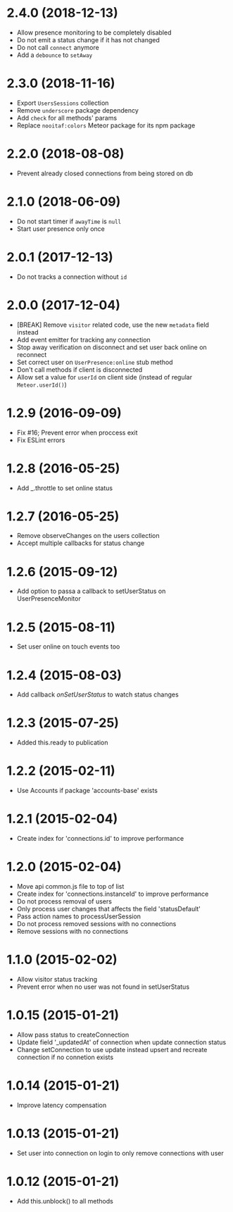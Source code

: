 # 2.4.0 (2018-12-13)
* Allow presence monitoring to be completely disabled
* Do not emit a status change if it has not changed
* Do not call `connect` anymore
* Add a `debounce` to `setAway`

# 2.3.0 (2018-11-16)
* Export `UsersSessions` collection
* Remove `underscore` package dependency
* Add `check` for all methods' params
* Replace `nooitaf:colors` Meteor package for its npm package

# 2.2.0 (2018-08-08)
* Prevent already closed connections from being stored on db

# 2.1.0 (2018-06-09)
* Do not start timer if `awayTime` is `null`
* Start user presence only once

# 2.0.1 (2017-12-13)
* Do not tracks a connection without `id`

# 2.0.0 (2017-12-04)
* [BREAK] Remove `visitor` related code, use the new `metadata` field instead
* Add event emitter for tracking any connection
* Stop away verification on disconnect and set user back online on reconnect
* Set correct user on `UserPresence:online` stub method
* Don't call methods if client is disconnected
* Allow set a value for `userId` on client side (instead of regular `Meteor.userId()`)

# 1.2.9 (2016-09-09)
* Fix #16; Prevent error when proccess exit
* Fix ESLint errors

# 1.2.8 (2016-05-25)
* Add _.throttle to set online status

# 1.2.7 (2016-05-25)
* Remove observeChanges on the users collection
* Accept multiple callbacks for status change

# 1.2.6 (2015-09-12)
* Add option to passa a callback to setUserStatus on UserPresenceMonitor

# 1.2.5 (2015-08-11)
* Set user online on touch events too

# 1.2.4 (2015-08-03)
* Add callback *onSetUserStatus* to watch status changes

# 1.2.3 (2015-07-25)
* Added this.ready to publication

# 1.2.2 (2015-02-11)
* Use Accounts if package 'accounts-base' exists

# 1.2.1 (2015-02-04)
* Create index for 'connections.id' to improve performance

# 1.2.0 (2015-02-04)
* Move api common.js file to top of list
* Create index for 'connections.instanceId' to improve performance
* Do not process removal of users
* Only process user changes that affects the field 'statusDefault'
* Pass action names to processUserSession
* Do not process removed sessions with no connections
* Remove sessions with no connections

# 1.1.0 (2015-02-02)
* Allow visitor status tracking
* Prevent error when no user was not found in setUserStatus

# 1.0.15 (2015-01-21)
* Allow pass status to createConnection
* Update field '_updatedAt' of connection when update connection status
* Change setConnection to use update instead upsert and recreate connection if no connetion exists

# 1.0.14 (2015-01-21)
* Improve latency compensation

# 1.0.13 (2015-01-21)
* Set user into connection on login to only remove connections with user

# 1.0.12 (2015-01-21)
* Add this.unblock() to all methods
